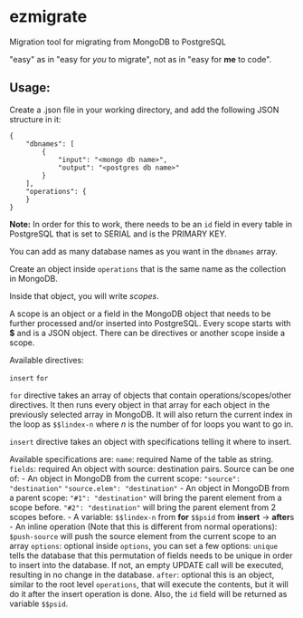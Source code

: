 # ezmigrate
Migration tool for migrating from MongoDB to PostgreSQL


"easy" as in "easy for *you* to migrate", not as in "easy for **me** to code".




## Usage:

Create a .json file in your working directory, and add the following JSON structure in it:
```
{
    "dbnames": [
        {
            "input": "<mongo db name>",
            "output": "<postgres db name>"
        }
    ],
    "operations": {
    }
}
```

**Note:** In order for this to work, there needs to be an `id` field in every table in PostgreSQL that is set to SERIAL and is the PRIMARY KEY.

You can add as many database names as you want in the `dbnames` array.

Create an object inside `operations` that is the same name as the collection in MongoDB.

Inside that object, you will write *scopes*.

A scope is an object or a field in the MongoDB object that needs to be further processed and/or inserted into PostgreSQL. Every scope starts with **$** and is a JSON object. There can be directives or another scope inside a scope.

Available directives:

`insert`
`for`

`for` directive takes an array of objects that contain operations/scopes/other directives. It then runs every object in that array for each object in the previously selected array in MongoDB. It will also return the current index in the loop as `$$lindex-n` where *n* is the number of for loops you want to go in.

`insert` directive takes an object with specifications telling it where to insert.

Available specifications are:
`name`: required
    Name of the table as string.
`fields`: required
    An object with source: destination pairs.
    Source can be one of:
        - An object in MongoDB from the current scope:
            ```"source": "destination"```
            ```"source.elem": "destination"```
        - An object in MongoDB from a parent scope:
            ```"#1": "destination"``` will bring the parent element from a scope before.
            ```"#2": "destination"``` will bring the parent element from 2 scopes before.
        - A variable:
            `$$lindex-n` from **for**
            `$$psid` from **insert** -> **after**s
        - An inline operation (Note that this is different from normal operations):
            `$push-source` will push the source element from the current scope to an array
`options`: optional
    inside `options`, you can set a few options:
        `unique` tells the database that this permutation of fields needs to be unique in order to insert into the database. If not, an empty UPDATE call will be executed, resulting in no change in the database.
`after`: optional
    this is an object, similar to the root level `operations`, that will execute the contents, but it will do it after the insert operation is done. Also, the `id` field will be returned as variable `$$psid`.